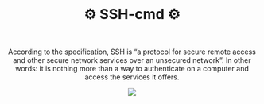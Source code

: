 <br>
  <h1 align="center">⚙️ SSH-cmd ⚙️</h1>
<br>

<p align="center">
  According to the specification, SSH is “a protocol for secure remote access and other secure network services over an unsecured network”. In other words: it is nothing   more than a way to authenticate on a computer and access the services it offers.
</p>

<p align="center">
  <img src="https://user-images.githubusercontent.com/59760485/196515015-7b88cdc1-6655-4150-8e84-78d3d0d58247.jpg">
</p>
